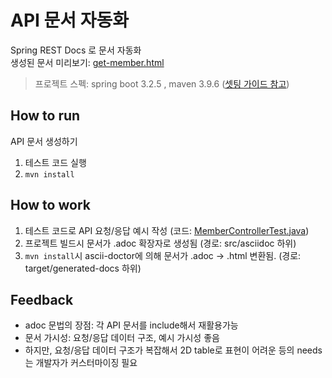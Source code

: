 # API 문서 자동화
Spring REST Docs 로 문서 자동화  
생성된 문서 미리보기: [get-member.html](result-docs%2Fget-member.html)

> 프로젝트 스펙: spring boot 3.2.5 , maven 3.9.6 ([셋팅 가이드 참고](https://berrrrr.github.io/programming/2021/01/24/how-to-use-spring-rest-docs/))

## How to run
API 문서 생성하기
1) 테스트 코드 실행 
2) `mvn install`




## How to work
1) 테스트 코드로 API 요청/응답 예시 작성 (코드: [MemberControllerTest.java](src%2Ftest%2Fjava%2Forg%2Fexample%2FMemberControllerTest.java)[](src/main/test/org/example/member/MemberControllerTest.class))
2) 프로젝트 빌드시 문서가 .adoc 확장자로 생성됨 (경로: src/asciidoc 하위)
3) `mvn install`시 ascii-doctor에 의해 문서가 .adoc -> .html 변환됨. (경로: target/generated-docs 하위)

## Feedback
- adoc 문법의 장점: 각 API 문서를 include해서 재활용가능
- 문서 가시성: 요청/응답 데이터 구조, 예시 가시성 좋음
- 하지만, 요청/응답 데이터 구조가 복잡해서 2D table로 표현이 어려운 등의 needs는 개발자가 커스터마이징 필요